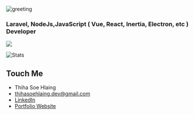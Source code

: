 ![greeting](https://c.tenor.com/OlwKC7D-i74AAAAd/spiderman-dancing.gif)

<h3>Laravel, NodeJs,JavaScript ( Vue, React, Inertia, Electron, etc ) Developer</h3> 

![](https://komarev.com/ghpvc/?username=Thihasoehlaing&label=VISITOR+VIEWS&style=for-the-badge&color=brightgreen)

![Stats](https://github-readme-stats.vercel.app/api?username=Thihasoehlaing&show_icons=true&theme=ocean_dark)

## Touch Me
- Thiha Soe Hlaing
- thihasoehlaing.dev@gmail.com
- [LinkedIn](https://www.linkedin.com/in/thiha-soe-hlaing-386663172)
- [Portfolio Website](https://thihasoehlaing-wqa.pages.dev/)
